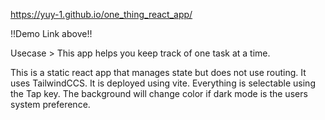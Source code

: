https://yuy-1.github.io/one_thing_react_app/

!!Demo Link above!!

Usecase > This app helps you keep track of one task at a time.

This is a static react app that manages state but does not use routing. It uses TailwindCCS. It is deployed using vite. 
Everything is selectable using the Tap key. The background will change color if dark mode is the users system preference.

